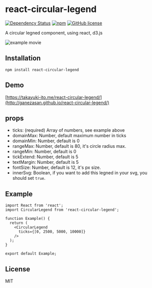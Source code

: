 # react-circular-legend

[![Dependency Status](https://gemnasium.com/badges/github.com/ganezasan/react-circular-legend.svg)](https://gemnasium.com/github.com/ganezasan/react-circular-legend)
[![npm](https://img.shields.io/npm/v/react-circular-legend.svg)](https://npmjs.com/package/react-circular-legend)
[![GitHub license](https://img.shields.io/github/license/ganezasan/react-circular-legend.svg)](https://github.com/ganezasan/react-circular-legend)

A circular legned component, using react, d3.js

![example movie](https://raw.githubusercontent.com/ganezasan/react-circular-legend/master/react-circular-legend.gif)


## Installation

```
npm install react-circular-legend
```

## Demo

[https://takayuki-ito.me/react-circular-legend/](http://ganezasan.github.io/react-circular-legend/)

## props

- ticks: (required) Array of numbers, see example above
- domainMax: Number, default maximum number in ticks
- domainMin: Number, default is 0
- rangeMax: Number, default is 80, it's circle radius max.
- rangeMin: Number, default is 0
- tickExtend: Number, default is 5
- textMargin: Number, default is 5
- fontSize: Number, default is 12, it's px size.
- innerSvg: Boolean, if you want to add this legned in your svg, you should set `true`.

## Example

```
import React from 'react';
import CircularLegend from 'react-circular-legend';

function Example() {
  return (
    <CircularLegend
      ticks={[0, 2500, 5000, 10000]}
    />
  );  
}

export default Example;
```

## License
MIT
